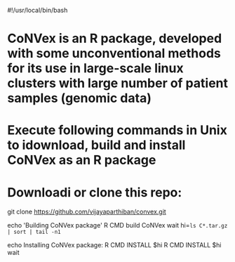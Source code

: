 #!/usr/local/bin/bash

# CoNVex is an R package, developed with some unconventional methods for its use in large-scale linux clusters with large number of patient samples (genomic data)

# Execute following commands in Unix to idownload, build and install CoNVex as an R package 

# Downloadi or clone this repo:
git clone https://github.com/vijayaparthiban/convex.git

echo 'Building CoNVex package'
R CMD build CoNVex
wait
hi=`ls C*.tar.gz | sort | tail -n1`

echo Installing CoNVex package: R CMD INSTALL $hi
R CMD INSTALL $hi
wait
